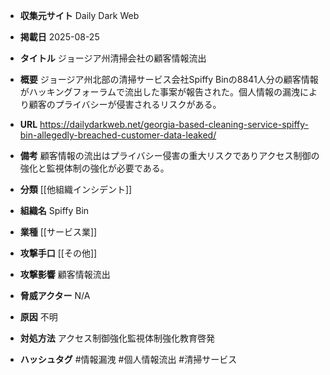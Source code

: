 - **収集元サイト**
Daily Dark Web

- **掲載日**
2025-08-25

- **タイトル**
ジョージア州清掃会社の顧客情報流出

- **概要**
ジョージア州北部の清掃サービス会社Spiffy Binの8841人分の顧客情報がハッキングフォーラムで流出した事案が報告された。個人情報の漏洩により顧客のプライバシーが侵害されるリスクがある。

- **URL**
https://dailydarkweb.net/georgia-based-cleaning-service-spiffy-bin-allegedly-breached-customer-data-leaked/

- **備考**
顧客情報の流出はプライバシー侵害の重大リスクでありアクセス制御の強化と監視体制の強化が必要である。

- **分類**
[[他組織インシデント]]

- **組織名**
Spiffy Bin

- **業種**
[[サービス業]]

- **攻撃手口**
[[その他]]

- **攻撃影響**
顧客情報流出

- **脅威アクター**
N/A

- **原因**
不明

- **対処方法**
アクセス制御強化監視体制強化教育啓発

- **ハッシュタグ**
#情報漏洩 #個人情報流出 #清掃サービス

